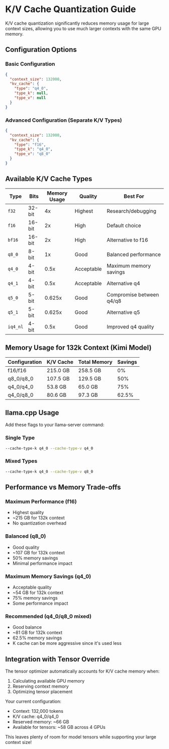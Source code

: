 # K/V Cache Quantization Guide

K/V cache quantization significantly reduces memory usage for large context sizes, allowing you to use much larger contexts with the same GPU memory.

## Configuration Options

### Basic Configuration
```json
{
  "context_size": 132000,
  "kv_cache": {
    "type": "q4_0",
    "type_k": null,
    "type_v": null
  }
}
```

### Advanced Configuration (Separate K/V Types)
```json
{
  "context_size": 132000,
  "kv_cache": {
    "type": "f16",
    "type_k": "q4_0",
    "type_v": "q8_0"
  }
}
```

## Available K/V Cache Types

| Type | Bits | Memory Usage | Quality | Best For |
|------|------|--------------|---------|----------|
| `f32` | 32-bit | 4x | Highest | Research/debugging |
| `f16` | 16-bit | 2x | High | Default choice |
| `bf16` | 16-bit | 2x | High | Alternative to f16 |
| `q8_0` | 8-bit | 1x | Good | Balanced performance |
| `q4_0` | 4-bit | 0.5x | Acceptable | Maximum memory savings |
| `q4_1` | 4-bit | 0.5x | Acceptable | Alternative q4 |
| `q5_0` | 5-bit | 0.625x | Good | Compromise between q4/q8 |
| `q5_1` | 5-bit | 0.625x | Good | Alternative q5 |
| `iq4_nl` | 4-bit | 0.5x | Good | Improved q4 quality |

## Memory Usage for 132k Context (Kimi Model)

| Configuration | K/V Cache | Total Memory | Savings |
|---------------|-----------|--------------|---------|
| f16/f16 | 215.0 GB | 258.5 GB | 0% |
| q8_0/q8_0 | 107.5 GB | 129.5 GB | 50% |
| q4_0/q4_0 | 53.8 GB | 65.0 GB | 75% |
| q4_0/q8_0 | 80.6 GB | 97.3 GB | 62.5% |

## llama.cpp Usage

Add these flags to your llama-server command:

### Single Type
```bash
--cache-type-k q4_0 --cache-type-v q4_0
```

### Mixed Types
```bash
--cache-type-k q4_0 --cache-type-v q8_0
```

## Performance vs Memory Trade-offs

### Maximum Performance (f16)
- Highest quality
- ~215 GB for 132k context
- No quantization overhead

### Balanced (q8_0)
- Good quality
- ~107 GB for 132k context
- 50% memory savings
- Minimal performance impact

### Maximum Memory Savings (q4_0)
- Acceptable quality
- ~54 GB for 132k context
- 75% memory savings
- Some performance impact

### Recommended (q4_0/q8_0 mixed)
- Good balance
- ~81 GB for 132k context
- 62.5% memory savings
- K cache can be more aggressive since it's used less

## Integration with Tensor Override

The tensor optimizer automatically accounts for K/V cache memory when:
1. Calculating available GPU memory
2. Reserving context memory
3. Optimizing tensor placement

Your current configuration:
- Context: 132,000 tokens
- K/V cache: q4_0/q4_0
- Reserved memory: ~66 GB
- Available for tensors: ~58 GB across 4 GPUs

This leaves plenty of room for model tensors while supporting your large context size!